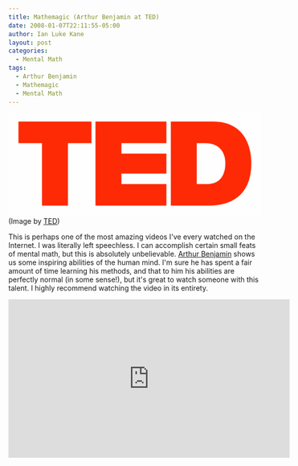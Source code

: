 ```yaml
---
title: Mathemagic (Arthur Benjamin at TED)
date: 2008-01-07T22:11:55-05:00
author: Ian Luke Kane
layout: post
categories:
  - Mental Math
tags:
  - Arthur Benjamin
  - Mathemagic
  - Mental Math
---
```


![(Image by TED)](/assets/ted.png)  
(Image by [TED](http://www.ted.com/))

This is perhaps one of the most amazing videos I've every watched on the
Internet. I was literally left speechless. I can accomplish certain
small feats of mental math, but this is absolutely unbelievable.
[Arthur Benjamin](http://www.math.hmc.edu/~benjamin/index.html) shows us
some inspiring abilities of the human mind. I'm sure he has spent a fair
amount of time learning his methods, and that to him his abilities are
perfectly normal (in some sense!), but it's great to watch someone with
this talent. I highly recommend watching the video in its entirety.

<iframe width="560" height="315" src="https://www.youtube.com/embed/M4vqr3_ROIk" frameborder="0" allow="accelerometer; autoplay; encrypted-media; gyroscope; picture-in-picture" allowfullscreen></iframe>